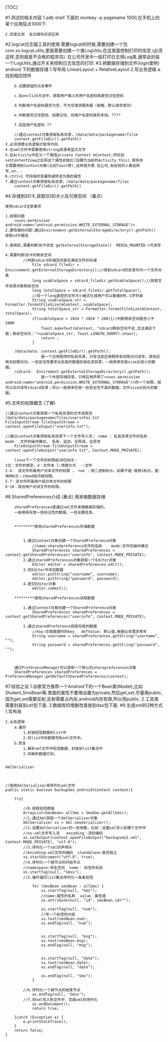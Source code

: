 
[TOC]

#1.测试的相关内容
	1.adb shell 下面的 monkey -p pagename	1000,在手机上的某个应用狂点1000下.

	2.百度云测  在云端测试该应用

#2.logcat日志猫工具的使用
	需要logcat的时候,需要创建一个包com.xx.logcat.utils,里面需要创建一个类LogUtils,在这里面控制打印的信息.(必须这样,否则就是不合格的程序员).
	在公司开发中一般打印日志用Log类,通常会封装一个LogUtils,通过开关来控制日志信息的打印.
#3.把数据存储到文件(login案例)  android 下的数据存储 
	1.写布局
		LinearLayout + RelativeLayout
	2.写业务逻辑
		a.找到相应控件

		b.设置按钮的点击事件

		c.在onclick方法中，获取用户输入的用户名密码和是否记住密码

		d.判断用户名密码是否为空，不为空请求服务器（省略，默认请求成功）

		e.判断是否记住密码，如果记住，将用户名密码保存本地。???? 

		f.回显用户名密码 ??

		//通过context对象获取私有目录，/data/data/packagename/filse
		context.getFileDir().getPath()
	3.必须清楚业务逻辑才能写代码
	4.在xml文件中需要使用string资源来显示文字
	5.在Activity中定义一个属性private Context mContext;然后在
	setContentView之后将这个属性初始化(设置为当前的Activity.this),很多地
	方需要用到Context对象(比如Toast等),这样很方便.在公司,有经验的人都这样
	写,so...
	6.ctrl+1 可将临时变量快速转变为类的属性
	7.通过context对象获取私有目录，/data/data/packagename/files
		context.getFileDir().getPath()
#4.存储到SD卡,获取SD的大小及可用空间  （重点）

	使用sdcard注意事项

	1.权限问题
		<uses-permission android:name="android.permission.WRITE_EXTERNAL_STORAGE"/>
	2.硬性编码问题:通过Environment.getExternalStorageDirectory().getPath()
	获取sd卡路径

	3.使用前,需要判断SD卡状态	getExternalStorageState()  MEDIA_MOUNTED->可读写

	4.需要判断SD卡的剩余空间
			//判断sdcard存储空间是否满足文件的存储
				File sdcard_filedir = Environment.getExternalStorageDirectory();//得到sdcard的目录作为一个文件对象
				long usableSpace = sdcard_filedir.getUsableSpace();//获取文件目录对象剩余空间
				long totalSpace = sdcard_filedir.getTotalSpace();
				//将一个long类型的文件大小格式化成用户可以看懂的M，G字符串
				String usableSpace_str = Formatter.formatFileSize(mContext, usableSpace);
				String totalSpace_str = Formatter.formatFileSize(mContext, totalSpace);
				if(usableSpace < 1024 * 1024 * 200){//判断剩余空间是否小于200M
					Toast.makeText(mContext, "sdcard剩余空间不足,无法满足下载；剩余空间为："+usableSpace_str, Toast.LENGTH_SHORT).show();
					return ;	
				}
			
		/data/data: context.getFileDir().getPath();
					是一个应用程序的私有目录，只有当前应用程序有权限访问读写，其他应用无权限访问。一些安全性要求比较高的数据存放在该目录，一般用来存放size比较小的数据。
		/sdcard:  Enviroment.getExternalStorageDirectory().getPath();
					是一个外部存储目录，只用应用声明了<uses-permission android:name="android.permission.WRITE_EXTERNAL_STORAGE"/>的一个权限，就可以访问读写sdcard目录；所以一般用来存放一些安全性不高的数据，文件size比较大的数据。
#5.文件的权限概念 (了解)

	//通过context对象获取一个私有目录的文件读取流  /data/data/packagename/files/userinfoi.txt
	FileInputStream fileInputStream = context.openFileInput("userinfo.txt");

	//通过context对象得到私有目录下一个文件写入流； name : 私有目录文件的名称    mode： 文件的操作模式， 私有，追加，全局读，全局写
		FileOutputStream fileOutputStream = context.openFileOutput("userinfo.txt", Context.MODE_PRIVATE);	

		linux下一个文件的权限由10位标示：
	1位：文件的类型，d：文件夹 l:快捷方式  -:文件
	2-4： 该文件所属用户对本文件的权限 ， rwx ：用二进制标示，如果不是-就用1标示，是-用0标示；chmod指令赋权限。
	5-7：该文件所属用户组对本文件的权限
	8-10：其他用户对该文件的权限。
#6.SharedPreferences介绍  (重点) 用来做数据存储

		sharedPreferences是通过xml文件来做数据存储的。
		一般用来存放一些标记性的数据，一些设置信息。


		*********使用sharedPreferences存储数据

				
			1.通过Context对象创建一个SharedPreference对象
				//name:sharedpreference文件的名称    mode:文件的操作模式
				SharedPreferences sharedPreferences = context.getSharedPreferences("userinfo", Context.MODE_PRIVATE);
			2.通过sharedPreferences对象获取一个Editor对象
				Editor editor = sharedPreferences.edit();
			3.往Editor中添加数据
				editor.putString("username", username);
				editor.putString("password", password);
			4.提交Editor对象
				editor.commit();

		*********使用sharedPreferences读取数据

			1.通过Context对象创建一个SharedPreference对象
				SharedPreferences sharedPreferences = context.getSharedPreferences("userinfo", Context.MODE_PRIVATE);
				
			2.通过sharedPreference获取存放的数据
				//key:存放数据时的key   defValue: 默认值,根据业务需求来写
				String username = sharedPreferences.getString("username", "");
				String password = sharedPreferences.getString("password", "");
				


		通过PreferenceManager可以获取一个默认的sharepreferences对象		
		SharedPreferences sharedPreferences = PreferenceManager.getDefaultSharedPreferences(context);
#7.经验之谈
		1.谷歌官方推荐一个Android下的一个Bean类(Model),比如Student,SmsBean等.里面的属性不要用设置为private,然后get,set,尽量用public,因为get,set需要反射,反射需要占内存,android内存有限,所以用public.
		2.工具类需要封装到util包下面.
		3.数据库的增删改查放到dao包下面.
#8.生成xml的2种方式 
		1.写布局

	2.业务逻辑
		a.备份
			1.封装短信数据到list中
			2.将list中的数据写到xml文件中。
		b.恢复
			1.解析xml文件中短信数据，封装到list集合中
			2.将解析数据打印。


	XmlSerializer
	


	//使用XmlSerializer来序列化xml文件
	public static boolean backupSms_android(Context context){
		
		try{
			
			//0.获取短信数据
			ArrayList<SmsBean> allSms = SmsDao.getAllSms();
			//1.通过Xml获取一个XmlSerializer对象
			XmlSerializer xs = Xml.newSerializer();
			//2.设置XmlSerializer的一些参数，比如：设置xml写入到哪个文件中
			//os:xml文件写入流   encoding：流的编码
			xs.setOutput(context.openFileOutput("backupsms2.xml", Context.MODE_PRIVATE), "utf-8");
			//3.序列化一个xml的声明头
			//encoding:xml文件的编码  standalone:是否独立
			xs.startDocument("utf-8", true);
			//4.序列化一个根节点的开始节点
			//namespace:命名空间  name： 标签的名称
			xs.startTag(null, "Smss");
			//5.循环遍历list集合序列化一条条短信
			
				for (SmsBean smsBean : allSms) {
					xs.startTag(null, "Sms");
					//name:属性的名称  value：属性值
					xs.attribute(null, "id", smsBean.id+"");
					
					xs.startTag(null, "num");
					//写一个标签的内容
					xs.text(smsBean.num);
					xs.endTag(null, "num");
					
					
					xs.startTag(null, "msg");
					xs.text(smsBean.msg);
					xs.endTag(null, "msg");
					
					
					xs.startTag(null, "date");
					xs.text(smsBean.date);
					xs.endTag(null, "date");
					
					xs.endTag(null, "Sms");
				}

			//6.序列化一个根节点的结束节点
				xs.endTag(null, "Smss");
			//7.将xml写入到文件中，完成xml的序列化
				xs.endDocument();
				return true;

		}catch (Exception e) {
			e.printStackTrace();
		}
		return false;
	}